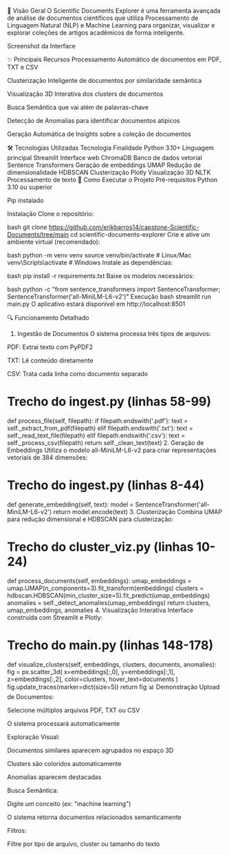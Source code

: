 📌 Visão Geral
O Scientific Documents Explorer é uma ferramenta avançada de análise de documentos científicos que utiliza Processamento de Linguagem Natural (NLP) e Machine Learning para organizar, visualizar e explorar coleções de artigos acadêmicos de forma inteligente.

Screenshot da Interface

✨ Principais Recursos
Processamento Automático de documentos em PDF, TXT e CSV

Clusterização Inteligente de documentos por similaridade semântica

Visualização 3D Interativa dos clusters de documentos

Busca Semântica que vai além de palavras-chave

Detecção de Anomalias para identificar documentos atípicos

Geração Automática de Insights sobre a coleção de documentos

🛠️ Tecnologias Utilizadas
Tecnologia	Finalidade
Python 3.10+	Linguagem principal
Streamlit	Interface web
ChromaDB	Banco de dados vetorial
Sentence Transformers	Geração de embeddings
UMAP	Redução de dimensionalidade
HDBSCAN	Clusterização
Plotly	Visualização 3D
NLTK	Processamento de texto
🚀 Como Executar o Projeto
Pré-requisitos
Python 3.10 ou superior

Pip instalado

Instalação
Clone o repositório:

bash
git clone https://github.com/erikbarros14/capstone-Scientific-Documents/tree/main
cd scientific-documents-explorer
Crie e ative um ambiente virtual (recomendado):

bash
python -m venv venv
source venv/bin/activate  # Linux/Mac
venv\Scripts\activate  # Windows
Instale as dependências:

bash
pip install -r requirements.txt
Baixe os modelos necessários:

bash
python -c "from sentence_transformers import SentenceTransformer; SentenceTransformer('all-MiniLM-L6-v2')"
Execução
bash
streamlit run main.py
O aplicativo estará disponível em http://localhost:8501

🔍 Funcionamento Detalhado
1. Ingestão de Documentos
O sistema processa três tipos de arquivos:

PDF: Extrai texto com PyPDF2

TXT: Lê conteúdo diretamente

CSV: Trata cada linha como documento separado


# Trecho do ingest.py (linhas 58-99)
def process_file(self, filepath):
    if filepath.endswith('.pdf'):
        text = self._extract_from_pdf(filepath)
    elif filepath.endswith('.txt'):
        text = self._read_text_file(filepath)
    elif filepath.endswith('.csv'):
        text = self._process_csv(filepath)
    return self._clean_text(text)
2. Geração de Embeddings
Utiliza o modelo all-MiniLM-L6-v2 para criar representações vetoriais de 384 dimensões:

# Trecho do ingest.py (linhas 8-44)
def generate_embedding(self, text):
    model = SentenceTransformer('all-MiniLM-L6-v2')
    return model.encode(text)
3. Clusterização
Combina UMAP para redução dimensional e HDBSCAN para clusterização:

# Trecho do cluster_viz.py (linhas 10-24)
def process_documents(self, embeddings):
    umap_embeddings = umap.UMAP(n_components=3).fit_transform(embeddings)
    clusters = hdbscan.HDBSCAN(min_cluster_size=5).fit_predict(umap_embeddings)
    anomalies = self._detect_anomalies(umap_embeddings)
    return clusters, umap_embeddings, anomalies
4. Visualização Interativa
Interface construída com Streamlit e Plotly:


# Trecho do main.py (linhas 148-178)
def visualize_clusters(self, embeddings, clusters, documents, anomalies):
    fig = px.scatter_3d(
        x=embeddings[:,0], y=embeddings[:,1], z=embeddings[:,2],
        color=clusters, hover_text=documents
    )
    fig.update_traces(marker=dict(size=5))
    return fig
📊 Demonstração
Upload de Documentos:

Selecione múltiplos arquivos PDF, TXT ou CSV

O sistema processará automaticamente

Exploração Visual:

Documentos similares aparecem agrupados no espaço 3D

Clusters são coloridos automaticamente

Anomalias aparecem destacadas

Busca Semântica:

Digite um conceito (ex: "machine learning")

O sistema retorna documentos relacionados semanticamente

Filtros:

Filtre por tipo de arquivo, cluster ou tamanho do texto
